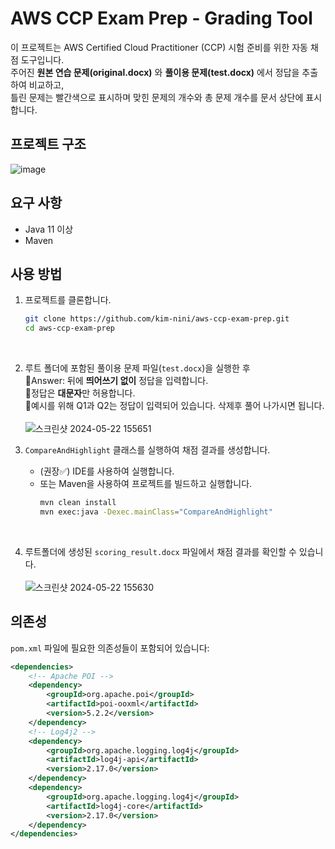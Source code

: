 # AWS CCP Exam Prep - Grading Tool

이 프로젝트는 AWS Certified Cloud Practitioner (CCP) 시험 준비를 위한 자동 채점 도구입니다.<br>
주어진 **원본 연습 문제(original.docx)** 와 **풀이용 문제(test.docx)** 에서 정답을 추출하여 비교하고, <br>
틀린 문제는 빨간색으로 표시하며 맞힌 문제의 개수와 총 문제 개수를 문서 상단에 표시합니다.

## 프로젝트 구조
![image](https://github.com/kim-nini/aws-ccp-exam-prep/assets/144877020/663445b7-c9b8-4ad8-924c-c0d132bef47c)

## 요구 사항
- Java 11 이상
- Maven

## 사용 방법
1. 프로젝트를 클론합니다.
   ```bash
   git clone https://github.com/kim-nini/aws-ccp-exam-prep.git
   cd aws-ccp-exam-prep
   ```
   <br>
2. 루트 폴더에 포함된 풀이용 문제 파일(`test.docx`)을 실행한 후<br>
🔸Answer: 뒤에 **띄어쓰기 없이** 정답을 입력합니다.<br>
🔸정답은 **대문자**만 허용합니다.<br>
🔸예시를 위해 Q1과 Q2는 정답이 입력되어 있습니다. 삭제후 풀어 나가시면 됩니다. <br>
<br> ![스크린샷 2024-05-22 155651](https://github.com/kim-nini/aws-ccp-exam-prep/assets/144877020/3d6daed0-a96d-4f59-bdb5-41d97419e84b)

3. `CompareAndHighlight` 클래스를 실행하여 채점 결과를 생성합니다. 

   - (권장✅) IDE를 사용하여 실행합니다.
   - 또는 Maven을 사용하여 프로젝트를 빌드하고 실행합니다.
     ```bash
     mvn clean install
     mvn exec:java -Dexec.mainClass="CompareAndHighlight"
     ```
     <br>
4. 루트폴더에 생성된 `scoring_result.docx` 파일에서 채점 결과를 확인할 수 있습니다.<br><br>
![스크린샷 2024-05-22 155630](https://github.com/kim-nini/aws-ccp-exam-prep/assets/144877020/490e59d0-8282-40cb-af03-0337360f519a)


## 의존성

`pom.xml` 파일에 필요한 의존성들이 포함되어 있습니다:

```xml
<dependencies>
    <!-- Apache POI -->
    <dependency>
        <groupId>org.apache.poi</groupId>
        <artifactId>poi-ooxml</artifactId>
        <version>5.2.2</version>
    </dependency>
    <!-- Log4j2 -->
    <dependency>
        <groupId>org.apache.logging.log4j</groupId>
        <artifactId>log4j-api</artifactId>
        <version>2.17.0</version>
    </dependency>
    <dependency>
        <groupId>org.apache.logging.log4j</groupId>
        <artifactId>log4j-core</artifactId>
        <version>2.17.0</version>
    </dependency>
</dependencies>

